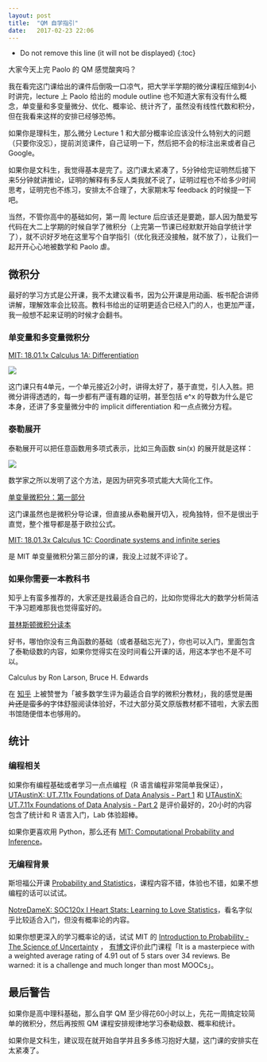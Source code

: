 ```yaml
---
layout: post
title:  "QM 自学指引"
date:   2017-02-23 22:06
---
```


* Do not remove this line (it will not be displayed) 
{:toc}

大家今天上完 Paolo 的 QM 感觉酸爽吗？

我在看完这门课给出的课件后倒吸一口凉气，把大学半学期的微分课程压缩到4小时讲完，lecture 上 Paolo 给出的 module outline 也不知道大家有没有什么概念，单变量和多变量微分、优化、概率论、统计齐了，虽然没有线性代数和积分，但在我看来这样的安排已经够恐怖。

如果你是理科生，那么微分 Lecture 1 和大部分概率论应该没什么特别大的问题（只要你没忘），提前浏览课件，自己证明一下，然后把不会的标注出来或者自己 Google。

如果你是文科生，我觉得基本是完了。这门课太紧凑了，5分钟给完证明然后接下来5分钟就讲推论，证明的解释有多反人类我就不说了，证明过程也不给多少时间思考，证明完也不练习，安排太不合理了，大家期末写 feedback 的时候提一下吧。

当然，不管你高中的基础如何，第一周 lecture 后应该还是要跪，鄙人因为酷爱写代码在大二上学期的时候自学了微积分（上完第一节课已经默默开始自学统计学了），就不识好歹地在这里写个自学指引（优化我还没接触，就不放了），让我们一起开开心心地被数学和 Paolo 虐。

## 微积分
最好的学习方式是公开课，我不太建议看书，因为公开课是用动画、板书配合讲师讲解，理解效率会比较高。教科书给出的证明更适合已经入门的人，也更加严谨，我一般想不起来证明的时候才会翻书。

### 单变量和多变量微积分

[MIT: 18.01.1x Calculus 1A: Differentiation](https://courses.edx.org/courses/MITx/18.01.1x/2T2015/info)
 
![](http://lijiawei.cc/images/edx-mit-calculus.png)

这门课只有4单元，一个单元接近2小时，讲得太好了，基于直觉，引人入胜。把微分讲得透透的，每一步都有严谨有趣的证明，甚至包括 e^x 的导数为什么是它本身，还讲了多变量微分中的 implicit differentiation 和一点点微分方程。

### 泰勒展开

泰勒展开可以把任意函数用多项式表示，比如三角函数 sin(x) 的展开就是这样：

![](http://lijiawei.cc/images/sinx.svg)

数学家之所以发明了这个方法，是因为研究多项式能大大简化工作。

[单变量微积分：第一部分](https://www.coursera.org/learn/single-variable-calculus/home)

这门课虽然也是微积分导论课，但直接从泰勒展开切入，视角独特，但不是很出于直觉，整个推导都是基于欧拉公式。

[MIT: 18.01.3x Calculus 1C: Coordinate systems and infinite series](https://courses.edx.org/courses/MITx/18.01.3x/1T2016/info)

是 MIT 单变量微积分第三部分的课，我没上过就不评论了。

### 如果你需要一本教科书

知乎上有蛮多推荐的，大家还是找最适合自己的，比如你觉得北大的数学分析简洁干净习题难那我也觉得蛮好的。

[普林斯顿微积分读本](https://book.douban.com/subject/4926707/)

好书，哪怕你没有三角函数的基础（或者基础忘光了），你也可以入门，里面包含了泰勒级数的内容，如果你觉得实在没时间看公开课的话，用这本学也不是不可以。

Calculus by Ron Larson, Bruce H. Edwards

在 [知乎](https://www.zhihu.com/question/32729130) 上被赞誉为「被多数学生评为最适合自学的微积分教材」，我的感觉是<del>图片还是蛮多的</del>字体舒服阅读体验好，不过大部分英文原版教材都不错啦，大家去图书馆随便借本也够用的。

## 统计
### 编程相关

如果你有编程基础或者学习一点点编程（R 语言编程非常简单我保证），[UTAustinX: UT.7.11x Foundations of Data Analysis - Part 1](https://courses.edx.org/courses/course-v1:UTAustinX+UT.7.11x+3T2016/info) 和 [UTAustinX: UT.7.11x Foundations of Data Analysis - Part 2](https://courses.edx.org/courses/course-v1:UTAustinX+UT.7.21x+3T2016/info) 是评价最好的，20小时的内容包含了统计和 R 语言入门，Lab 体验超棒。

如果你更喜欢用 Python，那么还有 [MIT: Computational Probability and Inference](https://www.edx.org/course/computational-probability-inference-mitx-6-008-1x)。

### 无编程背景

斯坦福公开课 [Probability and Statistics](https://lagunita.stanford.edu/courses/OLI/ProbStat/Open/about)，课程内容不错，体验也不错，如果不想编程的话可以试试。

[NotreDameX: SOC120x I Heart Stats: Learning to Love Statistics](https://courses.edx.org/courses/NotreDameX/SOC120x/2T2015/info)，看名字似乎比较适合入门，但没有概率论的内容。

如果你想更深入的学习概率论的话，试试 MIT 的 [Introduction to Probability - The Science of Uncertainty](https://www.edx.org/course/introduction-probability-science-mitx-6-041x-2) ， [有博文](https://medium.freecodecamp.com/if-you-want-to-learn-data-science-take-a-few-of-these-statistics-classes-9bbabab098b9#.yxn77f7b5)评价此门课程「It is a masterpiece with a weighted average rating of 4.91 out of 5 stars over 34 reviews. Be warned: it is a challenge and much longer than most MOOCs」。

## 最后警告
如果你是高中理科基础，那么自学 QM 至少得花60小时以上，先花一周搞定较简单的微积分，然后再按照 QM 课程安排规律地学习泰勒级数、概率和统计。

如果你是文科生，建议现在就开始自学并且多多练习抱好大腿，这门课的安排实在太紧凑了。